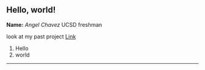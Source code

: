 ## Hello, world!
**Name:** *Angel Chavez* UCSD freshman


look at my past project [Link]([http://a.com](https://anchavez2026.github.io/Middle-school/))
1. Hello
2. world
--- 

